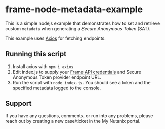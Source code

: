 # frame-node-metadata-example

This is a simple nodejs example that demonstrates how to set and retrieve custom `metadata` when generating a _Secure Anonymous Token_ (SAT).

This example uses [Axios](https://github.com/axios/axios) for fetching endpoints.

## Running this script

1. Install axios with `npm i axios`
2. Edit index.js to supply your [Frame API credentials](https://docs.frame.nutanix.com/frame-apis/auth/auth-with-sat.html) and Secure Anonymous Token provider endpoint URL.
3. Run the script with `node index.js`. You should see a token and the specified metadata logged to the console.

## Support

If you have any questions, comments, or run into any problems, please reach out by creating a new case/ticket in the My Nutanix portal.
